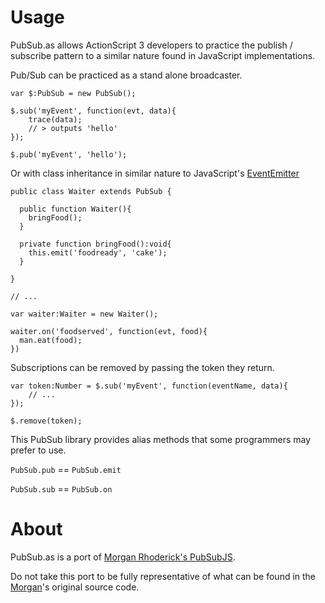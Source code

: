 # Usage

PubSub.as allows ActionScript 3 developers to practice the publish / subscribe pattern
to a similar nature found in JavaScript implementations.

Pub/Sub can be practiced as a stand alone broadcaster.

    var $:PubSub = new PubSub();

    $.sub('myEvent', function(evt, data){
        trace(data);
        // > outputs 'hello'
    });

    $.pub('myEvent', 'hello');

Or with class inheritance in similar nature to JavaScript's [EventEmitter](https://github.com/Wolfy87/EventEmitter)

    public class Waiter extends PubSub {

      public function Waiter(){
        bringFood();
      }

      private function bringFood():void{
        this.emit('foodready', 'cake');
      }

    }

    // ...

    var waiter:Waiter = new Waiter();

    waiter.on('foodserved', function(evt, food){
      man.eat(food);
    })


Subscriptions can be removed by passing the token they return.

    var token:Number = $.sub('myEvent', function(eventName, data){
        // ...
    });

    $.remove(token);

This PubSub library provides alias methods that some programmers may prefer to
use.

`PubSub.pub` == `PubSub.emit`

`PubSub.sub` == `PubSub.on`

# About

PubSub.as is a port of [Morgan Rhoderick's PubSubJS](https://github.com/mroderick/PubSubJS).

Do not take this port to be fully representative of what can be found in the
[Morgan](http://roderick.dk/)'s original source code.